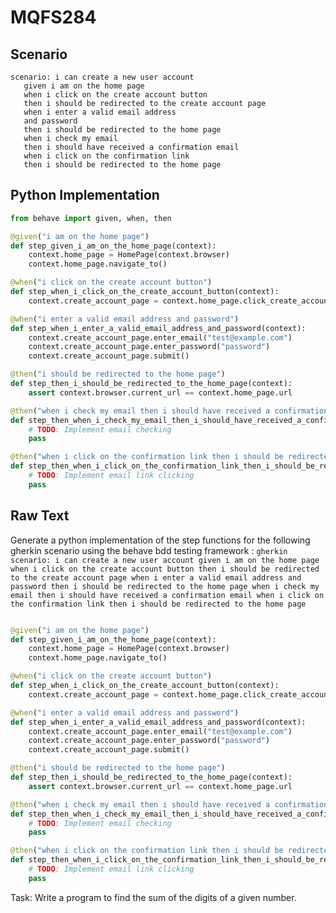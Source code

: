 # MQFS284
## Scenario
```gherkin
scenario: i can create a new user account 
   given i am on the home page 
   when i click on the create account button 
   then i should be redirected to the create account page 
   when i enter a valid email address 
   and password 
   then i should be redirected to the home page 
   when i check my email 
   then i should have received a confirmation email 
   when i click on the confirmation link 
   then i should be redirected to the home page
```


## Python Implementation
```python
from behave import given, when, then

@given("i am on the home page")
def step_given_i_am_on_the_home_page(context):
    context.home_page = HomePage(context.browser)
    context.home_page.navigate_to()

@when("i click on the create account button")
def step_when_i_click_on_the_create_account_button(context):
    context.create_account_page = context.home_page.click_create_account_button()

@when("i enter a valid email address and password")
def step_when_i_enter_a_valid_email_address_and_password(context):
    context.create_account_page.enter_email("test@example.com")
    context.create_account_page.enter_password("password")
    context.create_account_page.submit()

@then("i should be redirected to the home page")
def step_then_i_should_be_redirected_to_the_home_page(context):
    assert context.browser.current_url == context.home_page.url

@then("when i check my email then i should have received a confirmation email")
def step_then_when_i_check_my_email_then_i_should_have_received_a_confirmation_email(context):
    # TODO: Implement email checking
    pass

@then("when i click on the confirmation link then i should be redirected to the home page")
def step_then_when_i_click_on_the_confirmation_link_then_i_should_be_redirected_to_the_home_page(context):
    # TODO: Implement email link clicking
    pass
```


## Raw Text
Generate a python implementation of the step functions for the following gherkin scenario using the behave bdd testing framework : ```gherkin scenario: i can create a new user account given i am on the home page when i click on the create account button then i should be redirected to the create account page when i enter a valid email address and password then i should be redirected to the home page when i check my email then i should have received a confirmation email when i click on the confirmation link then i should be redirected to the home page ```



```python from behave import given, when, then

@given("i am on the home page")
def step_given_i_am_on_the_home_page(context):
    context.home_page = HomePage(context.browser)
    context.home_page.navigate_to()

@when("i click on the create account button")
def step_when_i_click_on_the_create_account_button(context):
    context.create_account_page = context.home_page.click_create_account_button()

@when("i enter a valid email address and password")
def step_when_i_enter_a_valid_email_address_and_password(context):
    context.create_account_page.enter_email("test@example.com")
    context.create_account_page.enter_password("password")
    context.create_account_page.submit()

@then("i should be redirected to the home page")
def step_then_i_should_be_redirected_to_the_home_page(context):
    assert context.browser.current_url == context.home_page.url

@then("when i check my email then i should have received a confirmation email")
def step_then_when_i_check_my_email_then_i_should_have_received_a_confirmation_email(context):
    # TODO: Implement email checking
    pass

@then("when i click on the confirmation link then i should be redirected to the home page")
def step_then_when_i_click_on_the_confirmation_link_then_i_should_be_redirected_to_the_home_page(context):
    # TODO: Implement email link clicking
    pass
```

Task: Write a program to find the sum of the digits of a given number.
